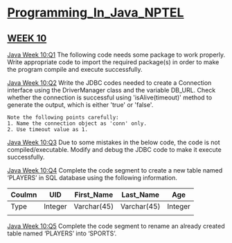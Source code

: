 # [Programming_In_Java_NPTEL](https://github.com/omunite215/NPTEL-Programming-in-Java-Ultimate-Guide)


## [WEEK 10](https://github.com/omunite215/NPTEL-Programming-in-Java-Ultimate-Guide/tree/WEEK-10)

  [Java Week 10:Q1](https://github.com/omunite215/NPTEL-Programming-in-Java-Ultimate-Guide/blob/WEEK-10/Week10Assignment1.java) The following code needs some package to work properly. Write appropriate code to import the required package(s) in order to make the program compile and execute successfully.

  [Java Week 10:Q2](https://github.com/omunite215/NPTEL-Programming-in-Java-Ultimate-Guide/blob/WEEK-10/Week10Assignment2.java) Write the JDBC codes needed to create a Connection interface using the DriverManager class and the variable DB_URL.  Check whether the connection is successful using 'isAlive(timeout)' method to generate the output, which is either 'true' or 'false'.
```text
Note the following points carefully:
1. Name the connection object as 'conn' only.
2. Use timeout value as 1.
```

  [Java Week 10:Q3](https://github.com/omunite215/NPTEL-Programming-in-Java-Ultimate-Guide/blob/WEEK-10/Week10Assignment3.java) Due to some mistakes in the below code, the code is not compiled/executable. Modify and debug the JDBC code to make it execute successfully.

  [Java Week 10:Q4](https://github.com/omunite215/NPTEL-Programming-in-Java-Ultimate-Guide/blob/WEEK-10/Week10Assignment4.java) Complete the code segment to create a new table named ‘PLAYERS’ in SQL database using the following information.

| Coulmn | UID     | First_Name  | Last_Name   | Age     |
|--------|---------|-------------|-------------|---------|
| Type   | Integer | Varchar(45) | Varchar(45) | Integer |
|        |         |             |             |         |


  [Java Week 10:Q5](https://github.com/omunite215/NPTEL-Programming-in-Java-Ultimate-Guide/blob/WEEK-10/Week10Assignment5.java) Complete the code segment to rename an already created table named ‘PLAYERS’ into ‘SPORTS’.